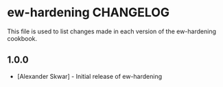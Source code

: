 ew-hardening CHANGELOG
======================

This file is used to list changes made in each version of the ew-hardening cookbook.


1.0.0
-----
- [Alexander Skwar] - Initial release of ew-hardening
